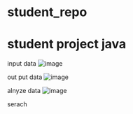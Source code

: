 # student_repo
# student project java



input data
![image](https://user-images.githubusercontent.com/126849371/224887391-90088678-79fa-4110-9223-3f0bc4664749.png)

out put data
![image](https://user-images.githubusercontent.com/126849371/224889998-d8786ab4-4d06-4313-9ab2-c03b88d064ca.png)


alnyze data
![image](https://user-images.githubusercontent.com/126849371/224890106-beacbe86-51c7-452e-aeab-711982f00075.png)


serach


